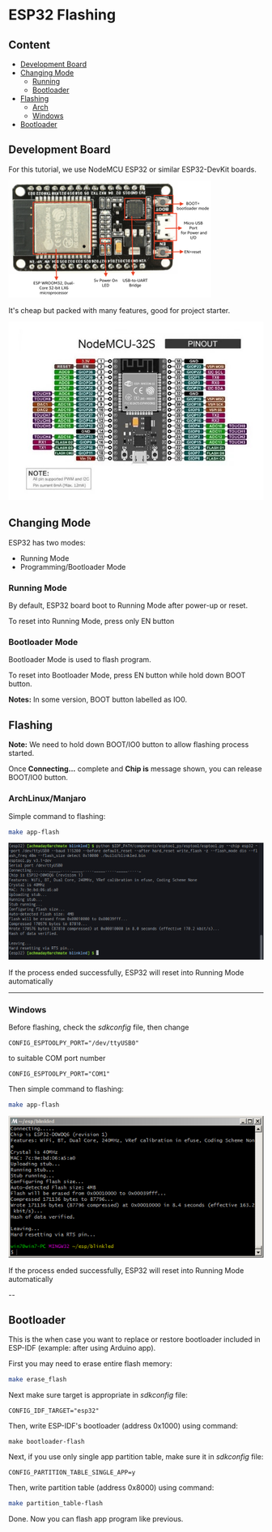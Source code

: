 # ESP32 Flashing

## Content
- [Development Board](https://github.com/mekatronik-achmadi/md_tutorial/blob/master/electronic/tutorials/esp32_flashing.md#development-board)
- [Changing Mode](https://github.com/mekatronik-achmadi/md_tutorial/blob/master/electronic/tutorials/esp32_flashing.md#changing-mode)
	+ [Running](https://github.com/mekatronik-achmadi/md_tutorial/blob/master/electronic/tutorials/esp32_flashing.md#running-mode)
	+ [Bootloader](https://github.com/mekatronik-achmadi/md_tutorial/blob/master/electronic/tutorials/esp32_flashing.md#bootloader-mode)
- [Flashing](https://github.com/mekatronik-achmadi/md_tutorial/blob/master/electronic/tutorials/esp32_flashing.md#flashing)
	+ [Arch](https://github.com/mekatronik-achmadi/md_tutorial/blob/master/electronic/tutorials/esp32_flashing.md#archlinuxmanjaro)
	+ [Windows](https://github.com/mekatronik-achmadi/md_tutorial/blob/master/electronic/tutorials/esp32_flashing.md#windows)
- [Bootloader](https://github.com/mekatronik-achmadi/md_tutorial/blob/master/electronic/tutorials/esp32_flashing.md#bootloader)

## Development Board

For this tutorial, we use NodeMCU ESP32 or similar ESP32-DevKit boards.

![images](images/esp32devkit.png)

It's cheap but packed with many features, good for project starter.

![images](images/esp32pinout.jpg)

## Changing Mode

ESP32 has two modes:
- Running Mode
- Programming/Bootloader Mode

### Running Mode

By default, ESP32 board boot to Running Mode after power-up or reset.

To reset into Running Mode, press only EN button

### Bootloader Mode

Bootloader Mode is used to flash program.

To reset into Bootloader Mode, press EN button while hold down BOOT button.

**Notes:** In some version, BOOT button labelled as IO0.

## Flashing

**Note:** We need to hold down BOOT/IO0 button to allow flashing process started.

Once **Connecting...** complete and **Chip is** message shown, you can release BOOT/IO0 button.

### ArchLinux/Manjaro

Simple command to flashing:

```sh
make app-flash
```

![images](images/esp32flash.png)

If the process ended successfully, ESP32 will reset into Running Mode automatically

---

### Windows

Before flashing, check the *sdkconfig* file, then change

```
CONFIG_ESPTOOLPY_PORT="/dev/ttyUSB0"
```

to suitable COM port number

```
CONFIG_ESPTOOLPY_PORT="COM1"
```

Then simple command to flashing:

```sh
make app-flash
```

![images](images/esp32win4.PNG)

If the process ended successfully, ESP32 will reset into Running Mode automatically

--

## Bootloader

This is the when case you want to replace or restore bootloader included in ESP-IDF (example: after using Arduino app).

First you may need to erase entire flash memory:

```sh
make erase_flash
```

Next make sure target is appropriate in *sdkconfig* file:

```
CONFIG_IDF_TARGET="esp32"
``````

Then, write ESP-IDF's bootloader (address 0x1000) using command:

```
make bootloader-flash
```

Next, if you use only single app partition table, make sure it in *sdkconfig* file:

```
CONFIG_PARTITION_TABLE_SINGLE_APP=y
```

Then, write partition table (address 0x8000) using command:

```sh
make partition_table-flash
```

Done. Now you can flash app program like previous.

